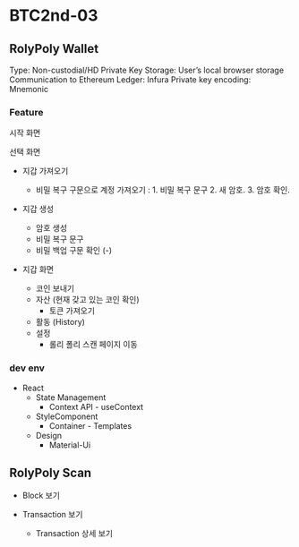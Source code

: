 # BTC2nd-03

## RolyPoly Wallet 

Type: Non-custodial/HD
Private Key Storage: User’s local browser storage
Communication to Ethereum Ledger: Infura
Private key encoding: Mnemonic

### Feature

시작 화면

선택 화면
- 지갑 가져오기
    - 비밀 복구 구문으로 계정 가져오기
        : 1. 비밀 복구 문구 
          2. 새 암호.
          3. 암호 확인.    
- 지갑 생성
    - 암호 생성
    - 비밀 복구 문구
    - 비밀 백업 구문 확인 (-)

- 지갑 화면
    - 코인 보내기
    - 자산 (현재 갖고 있는 코인 확인)
        - 토큰 가져오기
    - 활동 (History)
    - 설정
        - 롤리 폴리 스캔 페이지 이동


### dev env

- React
    - State Management 
        - Context API - useContext
    - StyleComponent
        - Container - Templates
    - Design
        - Material-Ui



## RolyPoly Scan

- Block 보기

- Transaction 보기
    - Transaction 상세 보기